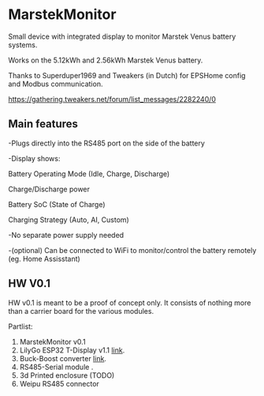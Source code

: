 # MarstekMonitor

Small device with integrated display to monitor Marstek Venus battery systems.

Works on the 5.12kWh and 2.56kWh Marstek Venus battery.

Thanks to Superduper1969 and Tweakers (in Dutch) for EPSHome config and Modbus communication.

https://gathering.tweakers.net/forum/list_messages/2282240/0

## Main features
-Plugs directly into the RS485 port on the side of the battery

-Display shows:

Battery Operating Mode (Idle, Charge, Discharge)

Charge/Discharge power

Battery SoC (State of Charge)

Charging Strategy (Auto, AI, Custom)

-No separate power supply needed

-(optional) Can be connected to WiFi to monitor/control the battery remotely (eg. Home Assisstant)

## HW V0.1
HW v0.1 is meant to be a proof of concept only. It consists of nothing more than a carrier board for the various modules.

Partlist:
1. MarstekMonitor v0.1
2. LilyGo ESP32 T-Display v1.1 [link](https://www.tinytronics.nl/en/development-boards/microcontroller-boards/with-wi-fi/lilygo-ttgo-t-display-v1.1-esp32-with-1.14-inch-tft-display "Webshop").
3. Buck-Boost converter [link](https://www.tinytronics.nl/en/power/voltage-converters/buck-boost-(step-up-down)-converters/dc-dc-step-up-down-buck-boost-converter-0.6a-5v-output "Webshop").
4. RS485-Serial module <link>.
5. 3d Printed enclosure (TODO)
6. Weipu RS485 connector

